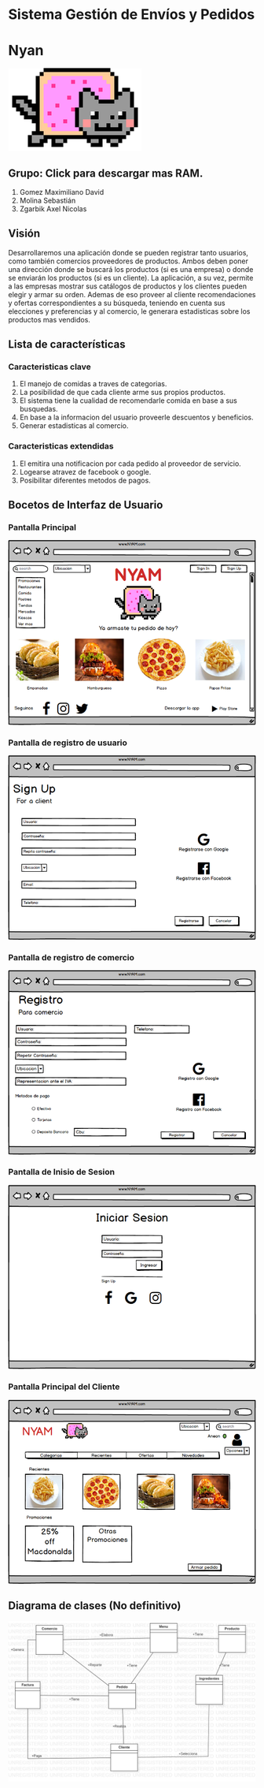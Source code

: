 # Sistema Gestión de Envíos y Pedidos
# Nyan
![Nyan Cat](original.gif)

## Grupo: Click para descargar mas RAM.

1. Gomez Maximiliano David
2. Molina Sebastián
3. Zgarbik Axel Nicolas 

## Visión 

Desarrollaremos una aplicación donde se pueden registrar tanto usuarios, como también comercios proveedores de productos. Ambos deben poner una dirección donde se buscará los productos (si es una empresa) o donde se enviarán los productos (si es un cliente). La aplicación, a su vez, permite a las empresas mostrar sus catálogos de productos y los clientes pueden elegir y armar su orden.
Ademas de eso proveer al cliente recomendaciones y ofertas correspondientes a su búsqueda, teniendo en cuenta sus elecciones y preferencias y al comercio, le generara estadisticas sobre los productos mas vendidos.

## Lista de características

### Caracteristicas clave
1. El manejo de comidas a traves de categorias.
2. La posibilidad de que cada cliente arme sus propios productos.
3. El sistema tiene la cualidad de recomendarle comida en base a sus busquedas.
4. En base a la informacion del usuario proveerle descuentos y beneficios.
5. Generar estadisticas al comercio.

### Caracteristicas extendidas
1. El emitira una notificacion por cada pedido al proveedor de servicio.
2. Logearse atravez de facebook o google.
3. Posibilitar diferentes metodos de pagos.

## Bocetos de Interfaz de Usuario
### Pantalla Principal
![Pantalla principal](pantallaprincipal.png)

### Pantalla de registro de usuario
![Pantalla Registro Usuario](registrocliente.png)

### Pantalla de registro de comercio
![Pantalla Registro Comercio](registrocomercio.png)

### Pantalla de Inisio de Sesion
![Pantalla Inisio de Sesion](iniciosesion.png)

### Pantalla Principal del Cliente
![Pantalla Principal Cliente](principalusser.png)

## Diagrama de clases (No definitivo)
![Diagrama de clase](diagrama_de_clase.png)